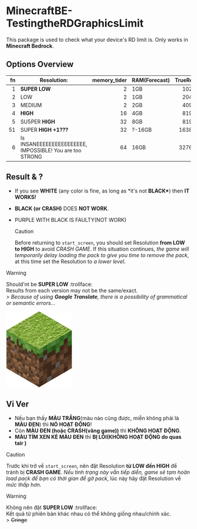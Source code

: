 # MinecraftBE-TestingtheRDGraphicsLimit

This package is used to check what your device's RD limit is. Only works in **Minecraft Bedrock**.

## Options Overview

|  fn | Resolution:                                              | memory_tider | RAM(Forecast) | TrueRes |
| --: | -------------------------------------------------------- | -----------: | ------------- | ------: |
|   1 | **SUPER LOW**                                            |            2 | 1GB           |    1028 |
|   2 | LOW                                                      |            2 | 1GB           |    2048 |
|   3 | MEDIUM                                                   |            2 | 2GB           |    4096 |
|   4 | **HIGH**                                                 |           16 | 4GB           |    8192 |
|   5 | SU5PER **HIGH**                                          |           32 | 8GB           |    8193 |
|  51 | SUPER **HIGH +1???**                                     |           32 | ?-16GB        |   16384 |
|   6 | Is INSANEEEEEEEEEEEEEEEE, IMPOSSIBLE! You are too STRONG |           64 | 16GB          |   32768 |

## Result & ?

- If you see **WHITE** (any color is fine, as long as \*it's not **BLACK\***) then **IT WORKS!**
- **BLACK (or CRASH)** DOES **NOT WORK**.
- PURPLE WITH BLACK IS FAULTY(NOT WORK)

  > [!CAUTION]
  > Before returning to `start_screen`, you should set Resolution **from LOW to HIGH** to avoid _CRASH GAME_. If this situation continues, _the game will temporarily delay loading the pack to give you time to remove the pack_, at this time set the Resolution to _a lower level_.

> [!WARNING]
> Should'nt be **SUPER LOW** :trollface: <br>
> Results from each version may not be the same/exact.<br> > _Because of using **Google Translate**, there is a possibility of grammatical or semantic errors..._

![icon](pack_icon.png)

<!-- <p>Lập trình theo tư tưởng HCM</p> -->

## Vi Ver

- Nếu bạn thấy **MÀU TRẮNG**(màu nào cũng được, miễn không phải là **MÀU ĐEN**) thì **NÓ HOẠT ĐỘNG**!
- Còn **MÀU ĐEN (hoặc CRASH(văng game))** thì **KHÔNG HOẠT ĐỘNG**.
- **MÀU TÍM XEN KẺ MÀU ĐEN** thì **BỊ LỖI(KHÔNG HOẠT ĐỘNG do quas tair )**

> [!CAUTION]
> Trước khi trở về `start_screen`, nên đặt Resolution **từ LOW đến HIGH** để tránh bị **CRASH GAME**. _Nếu tình trạng này vẫn tiếp diễn, game sẽ tạm hoãn load pack để bạn có thời gian để gỡ pack_, lúc này hãy đặt Resolution về _mức thấp hơn_.

> [!WARNING]
> Không nên đặt **SUPER LOW** :trollface: <br>
> Kết quả từ phiên bản khác nhau có thể không giống nhau/chính xác.<br> > ~~Cringe~~
